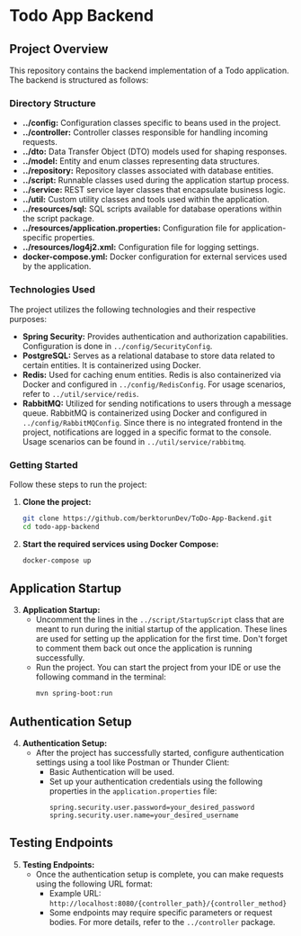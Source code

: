 # Todo App Backend

## Project Overview

This repository contains the backend implementation of a Todo application. The backend is structured as follows:

### Directory Structure

- **../config:** Configuration classes specific to beans used in the project.
- **../controller:** Controller classes responsible for handling incoming requests.
- **../dto:** Data Transfer Object (DTO) models used for shaping responses.
- **../model:** Entity and enum classes representing data structures.
- **../repository:** Repository classes associated with database entities.
- **../script:** Runnable classes used during the application startup process.
- **../service:** REST service layer classes that encapsulate business logic.
- **../util:** Custom utility classes and tools used within the application.
- **../resources/sql:** SQL scripts available for database operations within the script package.
- **../resources/application.properties:** Configuration file for application-specific properties.
- **../resources/log4j2.xml:** Configuration file for logging settings.
- **docker-compose.yml:** Docker configuration for external services used by the application.

### Technologies Used

The project utilizes the following technologies and their respective purposes:

- **Spring Security:** Provides authentication and authorization capabilities. Configuration is done in `../config/SecurityConfig`.
- **PostgreSQL:** Serves as a relational database to store data related to certain entities. It is containerized using Docker.
- **Redis:** Used for caching enum entities. Redis is also containerized via Docker and configured in `../config/RedisConfig`. For usage scenarios, refer to `../util/service/redis`.
- **RabbitMQ:** Utilized for sending notifications to users through a message queue. RabbitMQ is containerized using Docker and configured in `../config/RabbitMQConfig`. Since there is no integrated frontend in the project, notifications are logged in a specific format to the console. Usage scenarios can be found in `../util/service/rabbitmq`.

### Getting Started

Follow these steps to run the project:

1. **Clone the project:**
   ```bash
   git clone https://github.com/berktorunDev/ToDo-App-Backend.git
   cd todo-app-backend

2. **Start the required services using Docker Compose:**
    ```bash
    docker-compose up

## Application Startup

3. **Application Startup:**
   - Uncomment the lines in the `../script/StartupScript` class that are meant to run during the initial startup of the application. These lines are used for setting up the application for the first time. Don't forget to comment them back out once the application is running successfully.
   - Run the project. You can start the project from your IDE or use the following command in the terminal:
     ```bash
     mvn spring-boot:run
     ```

## Authentication Setup

4. **Authentication Setup:**
   - After the project has successfully started, configure authentication settings using a tool like Postman or Thunder Client:
     - Basic Authentication will be used.
     - Set up your authentication credentials using the following properties in the `application.properties` file:
       ```properties
       spring.security.user.password=your_desired_password
       spring.security.user.name=your_desired_username
       ```

## Testing Endpoints

5. **Testing Endpoints:**
   - Once the authentication setup is complete, you can make requests using the following URL format:
     - Example URL: `http://localhost:8080/{controller_path}/{controller_method}`
     - Some endpoints may require specific parameters or request bodies. For more details, refer to the `../controller` package.